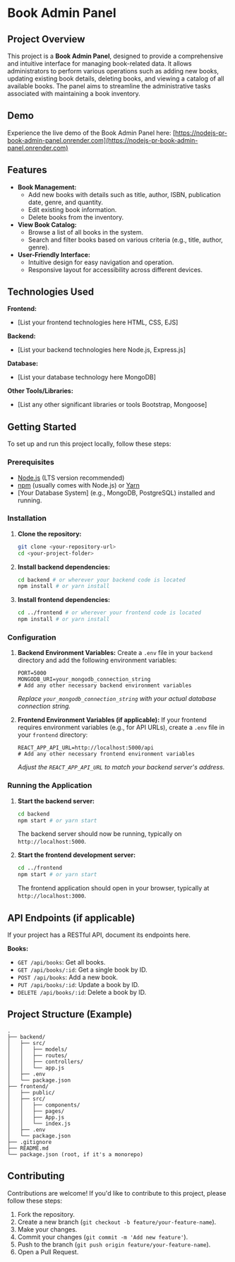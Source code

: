 # Book Admin Panel

## Project Overview

This project is a **Book Admin Panel**, designed to provide a comprehensive and intuitive interface for managing book-related data. It allows administrators to perform various operations such as adding new books, updating existing book details, deleting books, and viewing a catalog of all available books. The panel aims to streamline the administrative tasks associated with maintaining a book inventory.

## Demo

Experience the live demo of the Book Admin Panel here:
[https://nodejs-pr-book-admin-panel.onrender.com](https://nodejs-pr-book-admin-panel.onrender.com)

## Features

*   **Book Management:**
    *   Add new books with details such as title, author, ISBN, publication date, genre, and quantity.
    *   Edit existing book information.
    *   Delete books from the inventory.
*   **View Book Catalog:**
    *   Browse a list of all books in the system.
    *   Search and filter books based on various criteria (e.g., title, author, genre).
*   **User-Friendly Interface:**
    *   Intuitive design for easy navigation and operation.
    *   Responsive layout for accessibility across different devices.

## Technologies Used

**Frontend:**
*   [List your frontend technologies here HTML, CSS, EJS]

**Backend:**
*   [List your backend technologies here Node.js, Express.js]

**Database:**
*   [List your database technology here MongoDB]

**Other Tools/Libraries:**
*   [List any other significant libraries or tools Bootstrap, Mongoose]

## Getting Started

To set up and run this project locally, follow these steps:

### Prerequisites

*   [Node.js](https://nodejs.org/) (LTS version recommended)
*   [npm](https://www.npmjs.com/) (usually comes with Node.js) or [Yarn](https://yarnpkg.com/)
*   [Your Database System] (e.g., MongoDB, PostgreSQL) installed and running.

### Installation

1.  **Clone the repository:**
    ```bash
    git clone <your-repository-url>
    cd <your-project-folder>
    ```

2.  **Install backend dependencies:**
    ```bash
    cd backend # or wherever your backend code is located
    npm install # or yarn install
    ```

3.  **Install frontend dependencies:**
    ```bash
    cd ../frontend # or wherever your frontend code is located
    npm install # or yarn install
    ```

### Configuration

1.  **Backend Environment Variables:**
    Create a `.env` file in your `backend` directory and add the following environment variables:
    ```
    PORT=5000
    MONGODB_URI=your_mongodb_connection_string
    # Add any other necessary backend environment variables
    ```
    *Replace `your_mongodb_connection_string` with your actual database connection string.*

2.  **Frontend Environment Variables (if applicable):**
    If your frontend requires environment variables (e.g., for API URLs), create a `.env` file in your `frontend` directory:
    ```
    REACT_APP_API_URL=http://localhost:5000/api
    # Add any other necessary frontend environment variables
    ```
    *Adjust the `REACT_APP_API_URL` to match your backend server's address.*

### Running the Application

1.  **Start the backend server:**
    ```bash
    cd backend
    npm start # or yarn start
    ```
    The backend server should now be running, typically on `http://localhost:5000`.

2.  **Start the frontend development server:**
    ```bash
    cd ../frontend
    npm start # or yarn start
    ```
    The frontend application should open in your browser, typically at `http://localhost:3000`.

## API Endpoints (if applicable)

If your project has a RESTful API, document its endpoints here.

**Books:**

*   `GET /api/books`: Get all books.
*   `GET /api/books/:id`: Get a single book by ID.
*   `POST /api/books`: Add a new book.
*   `PUT /api/books/:id`: Update a book by ID.
*   `DELETE /api/books/:id`: Delete a book by ID.

## Project Structure (Example)

```
.
├── backend/
│   ├── src/
│   │   ├── models/
│   │   ├── routes/
│   │   ├── controllers/
│   │   └── app.js
│   ├── .env
│   └── package.json
├── frontend/
│   ├── public/
│   ├── src/
│   │   ├── components/
│   │   ├── pages/
│   │   ├── App.js
│   │   └── index.js
│   ├── .env
│   └── package.json
├── .gitignore
├── README.md
└── package.json (root, if it's a monorepo)
```

## Contributing

Contributions are welcome! If you'd like to contribute to this project, please follow these steps:

1.  Fork the repository.
2.  Create a new branch (`git checkout -b feature/your-feature-name`).
3.  Make your changes.
4.  Commit your changes (`git commit -m 'Add new feature'`).
5.  Push to the branch (`git push origin feature/your-feature-name`).
6.  Open a Pull Request.
